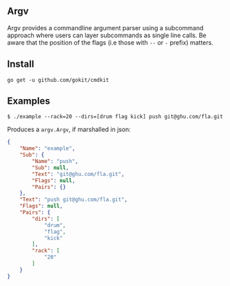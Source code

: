 Argv
----------
Argv provides a commandline argument parser using a subcommand approach where users can layer subcommands
as single line calls. Be aware that the position of the flags (i.e those with `--` or `-` prefix) matters.

## Install

```
go get -u github.com/gokit/cmdkit
```

## Examples

```
$ ./example --rack=20 --dirs=[drum flag kick] push git@ghu.com/fla.git
```

Produces a `argv.Argv`, if marshalled in json:

```json
{
	"Name": "example",
	"Sub": {
		"Name": "push",
		"Sub": null,
		"Text": "git@ghu.com/fla.git",
		"Flags": null,
		"Pairs": {}
	},
	"Text": "push git@ghu.com/fla.git",
	"Flags": null,
	"Pairs": {
		"dirs": [
			"drum",
			"flag",
			"kick"
		],
		"rack": [
			"20"
		]
	}
}
```


